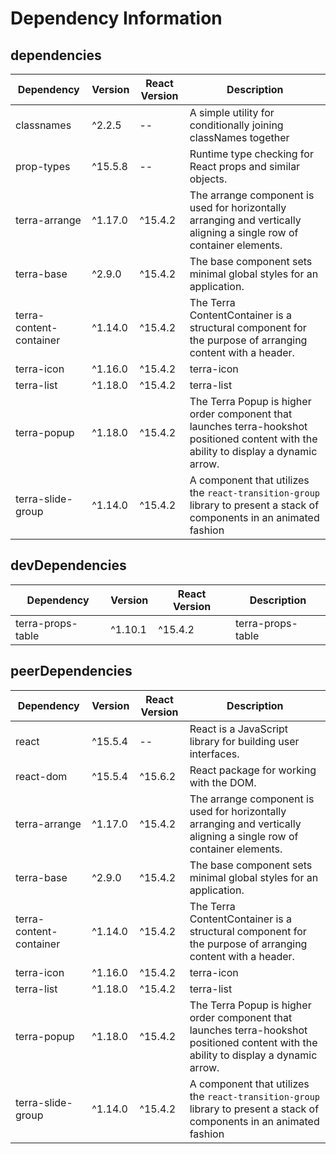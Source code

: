 # Dependency Information

## dependencies
| Dependency | Version | React Version | Description |
|-|-|-|-|
| classnames | ^2.2.5 | -- | A simple utility for conditionally joining classNames together |
| prop-types | ^15.5.8 | -- | Runtime type checking for React props and similar objects. |
| terra-arrange | ^1.17.0 | ^15.4.2 | The arrange component is used for horizontally arranging and vertically aligning a single row of container elements. |
| terra-base | ^2.9.0 | ^15.4.2 | The base component sets minimal global styles for an application. |
| terra-content-container | ^1.14.0 | ^15.4.2 | The Terra ContentContainer is a structural component for the purpose of arranging content with a header. |
| terra-icon | ^1.16.0 | ^15.4.2 | terra-icon |
| terra-list | ^1.18.0 | ^15.4.2 | terra-list |
| terra-popup | ^1.18.0 | ^15.4.2 | The Terra Popup is higher order component that launches terra-hookshot positioned content with the ability to display a dynamic arrow. |
| terra-slide-group | ^1.14.0 | ^15.4.2 | A component that utilizes the `react-transition-group` library to present a stack of components in an animated fashion |

## devDependencies
| Dependency | Version | React Version | Description |
|-|-|-|-|
| terra-props-table | ^1.10.1 | ^15.4.2 | terra-props-table |

## peerDependencies
| Dependency | Version | React Version | Description |
|-|-|-|-|
| react | ^15.5.4 | -- | React is a JavaScript library for building user interfaces. |
| react-dom | ^15.5.4 | ^15.6.2 | React package for working with the DOM. |
| terra-arrange | ^1.17.0 | ^15.4.2 | The arrange component is used for horizontally arranging and vertically aligning a single row of container elements. |
| terra-base | ^2.9.0 | ^15.4.2 | The base component sets minimal global styles for an application. |
| terra-content-container | ^1.14.0 | ^15.4.2 | The Terra ContentContainer is a structural component for the purpose of arranging content with a header. |
| terra-icon | ^1.16.0 | ^15.4.2 | terra-icon |
| terra-list | ^1.18.0 | ^15.4.2 | terra-list |
| terra-popup | ^1.18.0 | ^15.4.2 | The Terra Popup is higher order component that launches terra-hookshot positioned content with the ability to display a dynamic arrow. |
| terra-slide-group | ^1.14.0 | ^15.4.2 | A component that utilizes the `react-transition-group` library to present a stack of components in an animated fashion |
